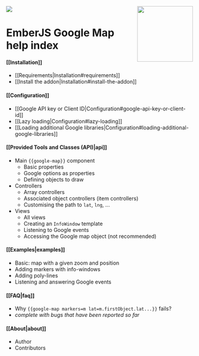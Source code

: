 <img src="https://nodei.co/npm/ember-google-map.png?downloadRank=true&stars=true">
<img src="https://raw.githubusercontent.com/huafu/ember-google-map/master/icon.png" align="right" width="150" height="150">


EmberJS Google Map help index
=============================

#### [[Installation]]
* [[Requirements|Installation#requirements]]
* [[Install the addon|Installation#install-the-addon]]

#### [[Configuration]]
* [[Google API key or Client ID|Configuration#google-api-key-or-client-id]]
* [[Lazy loading|Configuration#lazy-loading]]
* [[Loading additional Google libraries|Configuration#loading-additional-google-libraries]]

#### [[Provided Tools and Classes (API)|api]]
* Main `{{google-map}}` component
    - Basic properties
    - Google options as properties
    - Defining objects to draw
* Controllers
    - Array controllers
    - Associated object controllers (item controllers)
    - Customising the path to `lat`, `lng`, ...
* Views
    - All views
    - Creating an `InfoWindow` template
    - Listening to Google events
    - Accessing the Google map object (not recommended)

#### [[Examples|examples]]
* Basic: map with a given zoom and position
* Adding markers with info-windows
* Adding poly-lines
* Listening and answering Google events

#### [[FAQ|faq]]
* Why `{{google-map markers=m lat=m.firstObject.lat...}}` fails?
* _complete with bugs that have been reported so far_

#### [[About|about]]
* Author
* Contributors